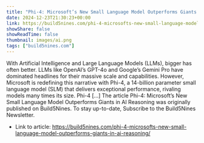 ```yaml
---
title: "Phi-4: Microsoft’s New Small Language Model Outperforms Giants in AI Reasoning"
date: 2024-12-23T21:30:23+00:00
link: https://build5nines.com/phi-4-microsofts-new-small-language-model-outperforms-giants-in-ai-reasoning/
showShare: false
showReadTime: false
thumbnail: images/ai.png
tags: ["build5nines.com"]
---
```

With Artificial Intelligence and Large Language Models (LLMs), bigger has often better. LLMs like OpenAI’s GPT-4o and Google’s Gemini Pro have dominated headlines for their massive scale and capabilities. However, Microsoft is redefining this narrative with Phi-4, a 14-billion parameter small language model (SLM) that delivers exceptional performance, rivaling models many times its size. Phi-4 […]
The article Phi-4: Microsoft’s New Small Language Model Outperforms Giants in AI Reasoning was originally published on Build5Nines. To stay up-to-date, Subscribe to the Build5Nines Newsletter.

- Link to article: https://build5nines.com/phi-4-microsofts-new-small-language-model-outperforms-giants-in-ai-reasoning/